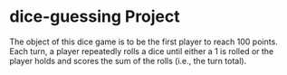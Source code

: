 # dice-guessing Project

The object of this dice game is to be the first player to reach 100 points. Each turn, a player repeatedly rolls a dice until either a 1 is rolled or the player holds and scores the sum of the rolls (i.e., the turn total).
